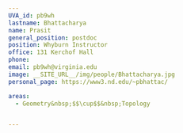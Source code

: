 ```yaml
---
UVA_id: pb9wh
lastname: Bhattacharya
name: Prasit
general_position: postdoc
position: Whyburn Instructor
office: 131 Kerchof Hall
phone:
email: pb9wh@virginia.edu
image: __SITE_URL__/img/people/Bhattacharya.jpg
personal_page: https://www3.nd.edu/~pbhattac/

areas:
  - Geometry&nbsp;$$\cup$$&nbsp;Topology


---
```

